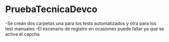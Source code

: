 # PruebaTecnicaDevco

-Se crean dos carpetas una para los tests automatizados y otra para los test manuales
-El escenario de registro en ocasiones puede fallar ya que se activa el capcha
